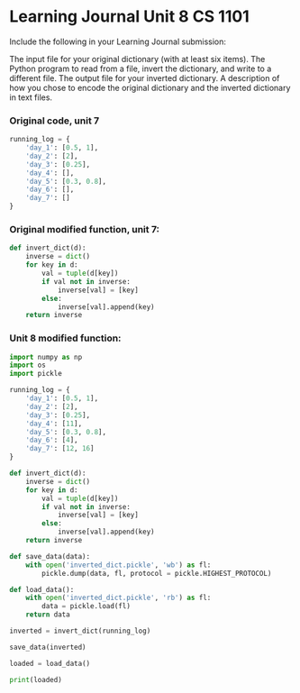 
# Learning Journal Unit 8 CS 1101

Include the following in your Learning Journal submission: 

The input file for your original dictionary (with at least six items).
The Python program to read from a file, invert the dictionary, and write to a different file.
The output file for your inverted dictionary.
A description of how you chose to encode the original dictionary and the inverted dictionary in text files.

### Original code, unit 7
```python
running_log = {
    'day_1': [0.5, 1],        
    'day_2': [2],
    'day_3': [0.25],
    'day_4': [],
    'day_5': [0.3, 0.8],
    'day_6': [],
    'day_7': []
}
```
### Original modified function, unit 7:
```python
def invert_dict(d):
    inverse = dict()
    for key in d:
        val = tuple(d[key])
        if val not in inverse:
            inverse[val] = [key]
        else:
            inverse[val].append(key)
    return inverse
```

### Unit 8 modified function:
```python
import numpy as np
import os
import pickle

running_log = {
    'day_1': [0.5, 1],        
    'day_2': [2],
    'day_3': [0.25],
    'day_4': [11],
    'day_5': [0.3, 0.8],
    'day_6': [4],
    'day_7': [12, 16]
}

def invert_dict(d):
    inverse = dict()
    for key in d:
        val = tuple(d[key])
        if val not in inverse:
            inverse[val] = [key]
        else:
            inverse[val].append(key)
    return inverse

def save_data(data):
    with open('inverted_dict.pickle', 'wb') as fl:
        pickle.dump(data, fl, protocol = pickle.HIGHEST_PROTOCOL)

def load_data():
    with open('inverted_dict.pickle', 'rb') as fl:
        data = pickle.load(fl)
    return data

inverted = invert_dict(running_log)

save_data(inverted)

loaded = load_data()

print(loaded)
```